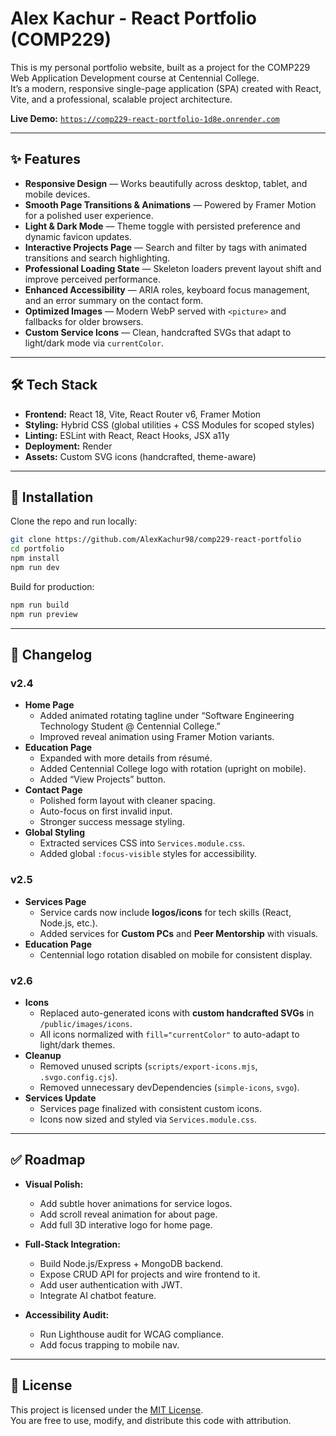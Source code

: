 # Alex Kachur - React Portfolio (COMP229)

This is my personal portfolio website, built as a project for the COMP229 Web Application Development course at Centennial College.  
It’s a modern, responsive single-page application (SPA) created with React, Vite, and a professional, scalable project architecture.

**Live Demo:** [`https://comp229-react-portfolio-1d8e.onrender.com`](https://comp229-react-portfolio-1d8e.onrender.com)

---

## ✨ Features
* **Responsive Design** — Works beautifully across desktop, tablet, and mobile devices.  
* **Smooth Page Transitions & Animations** — Powered by Framer Motion for a polished user experience.  
* **Light & Dark Mode** — Theme toggle with persisted preference and dynamic favicon updates.  
* **Interactive Projects Page** — Search and filter by tags with animated transitions and search highlighting.  
* **Professional Loading State** — Skeleton loaders prevent layout shift and improve perceived performance.  
* **Enhanced Accessibility** — ARIA roles, keyboard focus management, and an error summary on the contact form.  
* **Optimized Images** — Modern WebP served with `<picture>` and fallbacks for older browsers.  
* **Custom Service Icons** — Clean, handcrafted SVGs that adapt to light/dark mode via `currentColor`.  

---

## 🛠️ Tech Stack
- **Frontend:** React 18, Vite, React Router v6, Framer Motion  
- **Styling:** Hybrid CSS (global utilities + CSS Modules for scoped styles)  
- **Linting:** ESLint with React, React Hooks, JSX a11y  
- **Deployment:** Render  
- **Assets:** Custom SVG icons (handcrafted, theme-aware)  

---

## 🚀 Installation
Clone the repo and run locally:

```bash
git clone https://github.com/AlexKachur98/comp229-react-portfolio
cd portfolio
npm install
npm run dev
```

Build for production:

```bash
npm run build
npm run preview
```

---

## 🚀 Changelog

### v2.4
- **Home Page**
  - Added animated rotating tagline under “Software Engineering Technology Student @ Centennial College.”  
  - Improved reveal animation using Framer Motion variants.  
- **Education Page**
  - Expanded with more details from résumé.  
  - Added Centennial College logo with rotation (upright on mobile).  
  - Added “View Projects” button.  
- **Contact Page**
  - Polished form layout with cleaner spacing.  
  - Auto-focus on first invalid input.  
  - Stronger success message styling.  
- **Global Styling**
  - Extracted services CSS into `Services.module.css`.  
  - Added global `:focus-visible` styles for accessibility.  

### v2.5
- **Services Page**
  - Service cards now include **logos/icons** for tech skills (React, Node.js, etc.).  
  - Added services for **Custom PCs** and **Peer Mentorship** with visuals.  
- **Education Page**
  - Centennial logo rotation disabled on mobile for consistent display.  

### v2.6
- **Icons**
  - Replaced auto-generated icons with **custom handcrafted SVGs** in `/public/images/icons`.  
  - All icons normalized with `fill="currentColor"` to auto-adapt to light/dark themes.  
- **Cleanup**
  - Removed unused scripts (`scripts/export-icons.mjs`, `.svgo.config.cjs`).  
  - Removed unnecessary devDependencies (`simple-icons`, `svgo`).  
- **Services Update**
  - Services page finalized with consistent custom icons.  
  - Icons now sized and styled via `Services.module.css`.  

---

## ✅ Roadmap
- **Visual Polish:**  
  - Add subtle hover animations for service logos.
  - Add scroll reveal animation for about page.
  - Add full 3D interative logo for home page.  

- **Full-Stack Integration:**  
  - Build Node.js/Express + MongoDB backend.  
  - Expose CRUD API for projects and wire frontend to it.  
  - Add user authentication with JWT.  
  - Integrate AI chatbot feature.  

- **Accessibility Audit:**  
  - Run Lighthouse audit for WCAG compliance.  
  - Add focus trapping to mobile nav.  

---

## 📜 License
This project is licensed under the [MIT License](./LICENSE).  
You are free to use, modify, and distribute this code with attribution.  
